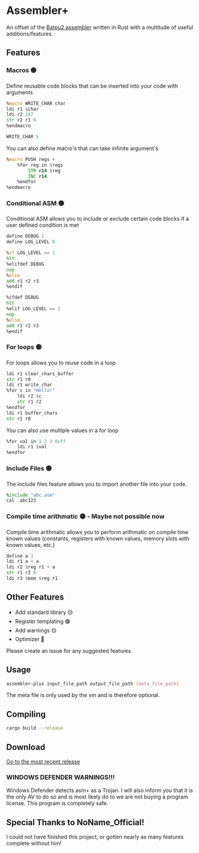 # Assembler+
An offset of the [Batpu2 assembler](https://github.com/mattbatwings/newcpu/blob/main/assembler.py) written in Rust with a multitude of useful additions/features.

## Features
### Macros 🟢
Define reusable code blocks that can be inserted into your code with arguments

```asm
%macro WRITE_CHAR char
ldi r1 $char
ldi r2 247
str r2 r1 0
%endmacro

WRITE_CHAR 5
```

You can also define macro's that can take infinite argument's

```asm
%macro PUSH regs +
    %for reg in $regs
        STR r14 $reg
        INC r14
    %endfor
%endmacro
```

### Conditional ASM 🟢
Conditional ASM allows you to include or exclude certain code blocks if a user defined condition is met

```asm
define DEBUG 1
define LOG_LEVEL 0

%if LOG_LEVEL == 1
hlt
%elifdef DEBUG
nop
%else
add r1 r2 r3
%endif

%ifdef DEBUG
hlt
%elif LOG_LEVEL == 1
nop
%else
add r1 r2 r3
%endif
```

### For loops 🟢
For loops allows you to reuse code in a loop

```asm
ldi r1 clear_chars_buffer
str r1 r0
ldi r1 write_char
%for c in "Hello!"
    ldi r2 $c
    str r1 r2
%endfor
ldi r1 buffer_chars
str r1 r0
```

You can also use multiple values in a for loop

```asm
%for val in 1 2 3 0xff
    ldi r1 $val
%endfor
```

### Include Files 🟢
The include files feature allows you to import another file into your code.

```asm
%include "abc.asm"
cal .abc123
```

### Compile time arithmatic 🟡 - Maybe not possible now
Compile time arithmatic allows you to perform arithmatic on compile time known values (constants, registers with known values, memory slots with known values, etc.)

```asm
define a 1
ldi r1 a + a
ldi r2 $reg r1 + a
str r1 r2 0
ldi r3 $mem $reg r1
```

## Other Features
* Add standard library 🟡
* Register templating 🟢
* Add warnings 🟡
* Optimizer 🔴

Please create an issue for any suggested features.

## Usage
```bash
assembler-plus input_file_path output_file_path [meta_file_path]
```

The meta file is only used by the vm and is therefore optional.

## Compiling
```bash
cargo build --release
```

## Download
[Go to the most recent release](https://github.com/SpideyZac/assembler-plus/releases/latest)

### WINDOWS DEFENDER WARNINGS!!!
Windows Defender detects asm+ as a Trojan. I will also inform you that it is the only AV to do so and is most likely do to we are not buying a program license. This program is completely safe.

## Special Thanks to NoName_Official!
I could not have finished this project, or gotten nearly as many features complete without him!